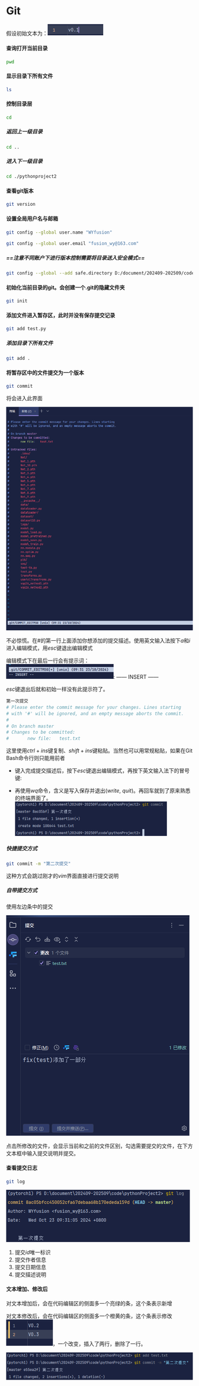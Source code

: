 # Git

假设初始文本为：<img src="./assets/image-20241023100244301.png" alt="image-20241023100244301" style="zoom:80%;" />

#### 查询打开当前目录

```bash
pwd
```

#### 显示目录下所有文件

```bash
ls
```

#### 控制目录层

```bash
cd
```

##### 返回上一级目录

```bash
cd ..
```

##### 进入下一级目录

```bash
cd ./pythonproject2
```

#### 查看git版本

```bash
git version
```

#### 设置全局用户名与邮箱

```bash
git config --global user.name "WYfusion"
```

```bash
git config --global user.email "fusion_wy@163.com"
```

##### ==注意不同账户下进行版本控制需要将目录送入安全模式==

```bash
git config --global --add safe.directory D:/document/202409-202509/code/pythonProject2
```

#### 初始化当前目录的git。会创建一个.git的隐藏文件夹

```bash
git init
```

#### 添加文件进入暂存区，此时并没有保存提交记录

```bash
git add test.py
```

##### 添加目录下所有文件

```bash
git add .
```

#### 将暂存区中的文件提交为一个版本

```bash
git commit
```

将会进入此界面

<img src="./assets/image-20241023093157085.png" alt="image-20241023093157085" style="zoom: 80%;" />

不必惊慌。在$\#$的第一行上面添加你想添加的提交描述。使用英文输入法按下$a$和$i$进入编辑模式，用$esc$键退出编辑模式

编辑模式下在最后一行会有提示词：<img src="./assets/image-20241023094107063.png" alt="image-20241023094107063" style="zoom: 80%;" />: —— INSERT ——

$esc$键退出后就和初始一样没有此提示符了。

```bash
第一次提交
# Please enter the commit message for your changes. Lines starting
# with '#' will be ignored, and an empty message aborts the commit.
#
# On branch master
# Changes to be committed:
#       new file:   test.txt
```

这里使用$ctrl+ins$键复制、$shift+ins$键粘贴。当然也可以用常规粘贴，如果在Git Bash命令行则只能用前者

- 键入完成提交描述后，按下$esc$键退出编辑模式，再按下英文输入法下的冒号键$:$

- 再使用$wq$命令，含义是写入保存并退出$(write,\ quit)$。再回车就到了原来熟悉的终端界面了。<img src="./assets/image-20241023094904259.png" alt="image-20241023094904259" style="zoom:80%;" />

##### 快捷提交方式

```bash
git commit -m "第二次提交"
```

这种方式会跳过刚才的$vim$界面直接进行提交说明

##### 自带提交方式

使用左边条中的提交

<img src="./assets/image-20241023161433781.png" alt="image-20241023161433781"  />

点击所修改的文件，会显示当前和之前的文件区别，勾选需要提交的文件，在下方文本框中输入提交说明并提交。

#### 查看提交日志

```bash
git log
```

![image-20241023095248331](./assets/image-20241023095248331.png)

1. 提交$id$唯一标识
2. 提交作者信息
3. 提交日期信息
4. 提交描述说明

#### 文本增加、修改后



对文本增加后，会在代码编辑区的侧面多一个亮绿的条，这个条表示新增

对文本修改后，会在代码编辑区的侧面多一个橙黄的条，这个条表示修改<img src="./assets/image-20241023134202461.png" alt="image-20241023134202461" style="zoom:80%;" />，一个改变，插入了两行，删除了一行。

<img src="./assets/image-20241023134435581.png" alt="image-20241023134435581"  />